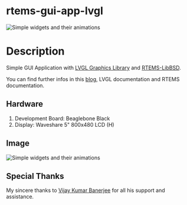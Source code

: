 # rtems-gui-app-lvgl


![Simple widgets and their animations](https://media.giphy.com/media/FmkD4FpElJCRvulJMC/giphy.gif)

# Description

Simple GUI Application with [LVGL Graphics Library](https://lvgl.io) and [RTEMS-LibBSD](https://github.com/RTEMS/rtems-libbsd). 

You can find further infos in this [blog](https://blog.thelunatic.dev/index.html), LVGL documentation and RTEMS documentation. 
## Hardware

 1. Development Board: Beaglebone Black
 2. Display: Waveshare 5" 800x480 LCD (H)

## Image
![Simple widgets and their animations](https://i.hizliresim.com/jjlalB.jpg)

## Special Thanks

My sincere thanks to [Vijay Kumar Banerjee](https://www.thelunatic.dev) for all his support and assistance.




